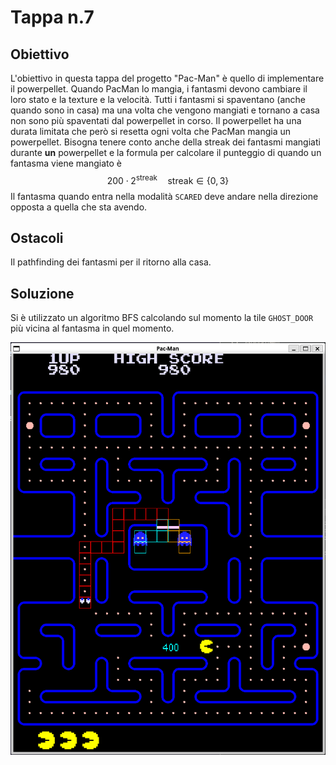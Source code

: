 # Tappa n.7
## Obiettivo
L'obiettivo in questa tappa del progetto "Pac-Man" è quello di implementare il powerpellet. Quando PacMan lo mangia, i fantasmi devono cambiare il loro stato e la texture e la velocità. Tutti i fantasmi si spaventano (anche quando sono in casa) ma una volta che vengono mangiati e tornano a casa non sono più spaventati dal powerpellet in corso. Il powerpellet ha una durata limitata che però si resetta ogni volta che PacMan mangia un powerpellet. Bisogna tenere conto anche della streak dei fantasmi mangiati durante **un** powerpellet e la formula per calcolare il punteggio di quando un fantasma viene mangiato è $$200\cdot 2^{\text{streak}} \quad \text{streak}\in\{0,3\}$$
Il fantasma quando entra nella modalità ``SCARED`` deve andare nella direzione opposta a quella che sta avendo. 
## Ostacoli
Il pathfinding dei fantasmi per il ritorno alla casa.
## Soluzione
Si è utilizzato un algoritmo BFS calcolando sul momento la tile `GHOST_DOOR` più vicina al fantasma in quel momento.

![demo](images/demo.png)